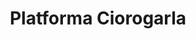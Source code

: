 ---
slug: roseto-20230322
title: Platforma Ciorogarla
description: A dedicated community platform for Ciorogârla, România.
link: https://ciorogarla.eu.org
aliases: ["ROSETO-20230322"]
---